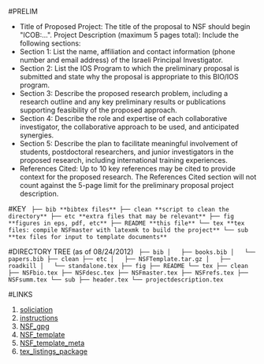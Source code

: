 #PRELIM

* Title of Proposed Project: The title of the proposal to NSF should begin "ICOB:...".
Project Description (maximum 5 pages total): Include the following sections:
* Section 1: List the name, affiliation and contact information (phone number and email address) of the Israeli Principal Investigator.
* Section 2: List the IOS Program to which the preliminary proposal is submitted and state why the proposal is appropriate to this BIO/IOS program.
* Section 3: Describe the proposed research problem, including a research outline and any key preliminary results or publications supporting feasibility of the proposed approach.
* Section 4: Describe the role and expertise of each collaborative investigator, the collaborative approach to be used, and anticipated synergies.
* Section 5: Describe the plan to facilitate meaningful involvement of students, postdoctoral researchers, and junior investigators in the proposed research, including international training experiences.
* References Cited: Up to 10 key references may be cited to provide context for the proposed research. The References Cited section will not count against the 5-page limit for the preliminary proposal project description.

#KEY
`
├── bib **bibtex files**
├── clean **script to clean the directory**
├── etc **extra files that may be relevant**
├── fig **figures in eps, pdf, etc**
├── README **this file**
└── tex **tex files: compile NSFmaster with latexmk to build the project**
    └── sub **tex files for input to template documents**`

#DIRECTORY TREE (as of 08/24/2012)
`
├── bib
│   ├── books.bib
│   └── papers.bib
├── clean
├── etc
│   ├── NSFTemplate.tar.gz
│   ├── roadkill
│   └── standalone.tex
├── fig
├── README
└── tex
    ├── clean
    ├── NSFbio.tex
    ├── NSFdesc.tex
    ├── NSFmaster.tex
    ├── NSFrefs.tex
    ├── NSFsumm.tex
    └── sub
        ├── header.tex
        └── projectdescription.tex`

#LINKS
1. [soliciation](http://www.nsf.gov/funding/pgm_summ.jsp?pims_id=504768)
1. [instructions](http://www.nsf.gov/pubs/2012/nsf12577/nsf12577.htm#prep)
1. [NSF_gpg](http://www.nsf.gov/pubs/policydocs/pappguide/nsf11001/gpg_index.jsp)
1. [NSF_template](http://math.mit.edu/services/nsf/NSFTemplate.tar.gz)
1. [NSF_template_meta](http://math.mit.edu/services/grants.html)
1. [tex_listings_package](http://mirror.hmc.edu/ctan/macros/latex/contrib/listings/listings.pdf)

